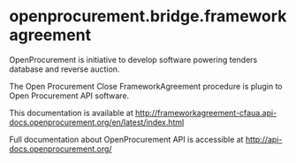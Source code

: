 openprocurement.bridge.frameworkagreement
=========================================

OpenProcurement is initiative to develop software powering tenders database and reverse auction.

The Open Procurement Close FrameworkAgreement procedure is plugin to Open Procurement API software.

This documentation is available at http://frameworkagreement-cfaua.api-docs.openprocurement.org/en/latest/index.html

Full documentation about OpenProcurement API is accessible at http://api-docs.openprocurement.org/
